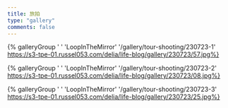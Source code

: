 ```yaml
---
title: 旅拍
type: "gallery"
comments: false
---
```


{% galleryGroup ' ' 'LoopInTheMirror' '/gallery/tour-shooting/230723-1' https://s3-tpe-01.russel053.com/delia/life-blog/gallery/230723/57.jpg%}

{% galleryGroup ' ' 'LoopInTheMirror' '/gallery/tour-shooting/230723-2' https://s3-tpe-01.russel053.com/delia/life-blog/gallery/230723/08.jpg%}

{% galleryGroup ' ' 'LoopInTheMirror' '/gallery/tour-shooting/230723-3' https://s3-tpe-01.russel053.com/delia/life-blog/gallery/230723/25.jpg%}